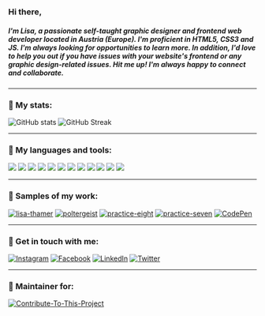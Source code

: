 ### Hi there,
##### I'm Lisa, a passionate self-taught graphic designer and frontend web developer located in Austria (Europe). I'm proficient in HTML5, CSS3 and JS. I'm always looking for opportunities to learn more. In addition, I'd love to help you out if you have issues with your website's frontend or any graphic design-related issues. Hit me up! I'm always happy to connect and collaborate.

---

### :rabbit2: My stats:
![GitHub stats](https://github-readme-stats-git-masterrstaa-rickstaa.vercel.app/api?username=CandidDeer&show_icons=true&title_color=ffe0b5&text_color=8e724d&icon_color=bd8a84&bg_color=000000&hide_border=true&include_all_commits=true)
![GitHub Streak](http://github-readme-streak-stats.herokuapp.com?user=CandidDeer&hide_border=true&date_format=j%20M%5B%20Y%5D&background=000000&stroke=000000&fire=bd8a84&currStreakNum=ffe0b5&sideNums=8e724d&sideLabels=8e724d&dates=bd8a84&ring=8e724d&currStreakLabel=ffe0b5)

<!---
[![Most used languages](https://github-readme-stats.vercel.app/api/top-langs/?username=CandidDeer&show_icons=true&title_color=ffe0b5&text_color=8e724d&icon_color=bd8a84&bg_color=000000&hide_border=true)](https://github.com/anuraghazra/github-readme-stats)
--->

---

### :rabbit2: My languages and tools:
<div>
<img src="https://img.shields.io/badge/-HTML5-000000?logo=HTML5&logoColor=8e724d&style=flat&labelColor=000000" />
<img src="https://img.shields.io/badge/-CSS3-000000?logo=CSS3&logoColor=8e724d&style=flat&labelColor=000000" />
<img src="https://img.shields.io/badge/-JavaScript-000000?logo=JavaScript&logoColor=8e724d&style=flat&labelColor=000000" />

<img src="https://img.shields.io/badge/-VS%20Code-000000?logo=Visual-Studio-Code&logoColor=8e724d&style=flat&labelColor=000000" />
<img src="https://img.shields.io/badge/-Sublime%20Text-000000?logo=Sublime-Text&logoColor=8e724d&style=flat&labelColor=000000" />

<img src="https://img.shields.io/badge/-Adobe%20Illustrator-000000?logo=Adobe-Illustrator&logoColor=8e724d&style=flat&labelColor=000000" />
<img src="https://img.shields.io/badge/-Adobe%20Photoshop-000000?logo=Adobe-Photoshop&logoColor=8e724d&style=flat&labelColor=000000" />
<img src="https://img.shields.io/badge/-Adobe%20InDesign-000000?logo=Adobe-Indesign&logoColor=8e724d&style=flat&labelColor=000000" />
<img src="https://img.shields.io/badge/-Adobe%20XD-000000?logo=Adobe-XD&logoColor=8e724d&style=flat&labelColor=000000" />
<img src="https://img.shields.io/badge/-Affinity%20Photo-000000?logo=Affinity-Photo&logoColor=8e724d&style=flat&labelColor=000000" />
<img src="https://img.shields.io/badge/-Affinity%20Designer-000000?logo=Affinity-Designer&logoColor=8e724d&style=flat&labelColor=000000" />
<img src="https://img.shields.io/badge/-Affinity%20Publisher-000000?logo=Affinity-Publisher&logoColor=8e724d&style=flat&labelColor=000000" />
</div>

---

### :rabbit2: Samples of my work:
[![lisa-thamer](https://img.shields.io/badge/-My%20portfolio-000000?logo=Bootstrap&logoColor=ffe0b5&style=flat&labelColor=000000)](https://candiddeer.github.io/lisa-thamer/)
[![poltergeist](https://img.shields.io/badge/-Sample%20page-000000?logo=GitHub&logoColor=ffe0b5&style=flat&labelColor=000000)](https://candiddeer.github.io/poltergeist/)
[![practice-eight](https://img.shields.io/badge/-Sample%20page-000000?logo=GitHub&logoColor=ffe0b5&style=flat&labelColor=000000)](https://candiddeer.github.io/practice-eight/)
[![practice-seven](https://img.shields.io/badge/-Sample%20page-000000?logo=GitHub&logoColor=ffe0b5&style=flat&labelColor=000000)](https://candiddeer.github.io/practice-seven/)
[![CodePen](https://img.shields.io/badge/-CodePen%20profile-000000?logo=CodePen&logoColor=ffe0b5&style=flat&labelColor=000000)](https://codepen.io/lisa-thamer)

---

### :rabbit2: Get in touch with me:
[![Instagram](https://img.shields.io/badge/-Instagram-000000?logo=Instagram&logoColor=8e724d&style=flat&labelColor=000000)](https://www.instagram.com/enelya1988/)
[![Facebook](https://img.shields.io/badge/-Facebook-000000?logo=Facebook&logoColor=8e724d&style=flat&labelColor=000000)](https://www.facebook.com/lisa.thamer.loves/)
[![LinkedIn](https://img.shields.io/badge/-LinkedIn-000000?logo=LinkedIn&logoColor=8e724d&style=flat&labelColor=000000)](https://www.linkedin.com/in/lisa-thamer)
[![Twitter](https://img.shields.io/badge/-Twitter-000000?logo=Twitter&logoColor=8e724d&style=flat&labelColor=000000)](https://twitter.com/CandidDeer)

---

### :rabbit2: Maintainer for:
[![Contribute-To-This-Project](https://img.shields.io/badge/-Contribute%20to%20this%20Project-000000?logo=GitHub&logoColor=ffe0b5&style=flat&labelColor=000000)](https://github.com/Syknapse/Contribute-To-This-Project)

<!---
Color scheme:
Black: #000000;
French bistre: #8e724d;
Navajo white: #ffe0b5;
Dark sienna: #350005;
Rosy brown: #bd8a84;
--->
